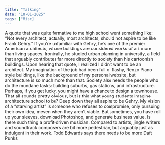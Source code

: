 ```yaml
---
title: "Talking"
date: "10-01-2025"
tags: ["Misc]
---
```


A quote that was quite formative to me high school went something like: “Not every architect, actually, most architects, should not aspire to be like Frank Gehry.” If you’re unfamiliar with Gehry, he’s one of the premier American architects, whose buildings are considered works of art more than living spaces. Ironically, he studied urban planning in university, a field that arguably contributes far more directly to society than his cartoonish buildings. Upon hearing that quote, I realized I didn’t want to be an architect. My imagination of the job had been full of flashy, Renzo Piano style buildings, like the background of my personal website, but architecture is so much more than that. Society also needs the people who do the mundane tasks: building suburbs, gas stations, and infrastructure. Perhaps, if you get lucky, you might have a chance to design a townhouse. That all sounds pretty obvious, but is this what young students imagine architecture school to be? Deep down they all aspire to be Gehry.
My vision of a “starving artist” is someone who refuses to compromise, only pursuing their own idea, meven when they aren’t viable. But sometimes, you have roll up your sleeves, download Photoshop, and generate business value.
Is there such thing a profit-driven musician. Compared to artists, jingle writers and soundtrack composers are bit more pedestrian, but arguably just as indulgent in their work. Todd Edwards says there needs to be more Daft Punks